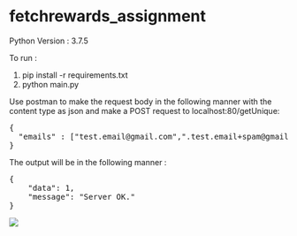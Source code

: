 # fetchrewards_assignment

Python Version : 3.7.5

To run : 

1) pip install -r requirements.txt
2) python main.py

Use postman to make the request body in the following manner with the content type as json and make a POST request to localhost:80/getUnique:

<pre>
{
  "emails" : ["test.email@gmail.com",".test.email+spam@gmail.com","testemail@gmail.com"]
}
</pre>

The output will be in the following manner : 

<pre>
{
    "data": 1,
    "message": "Server OK."
}
</pre>


<img src = "https://github.com/ehteshamshareef/fetchrewards_assignment/blob/master/screenshot.png?raw=true">
